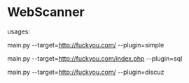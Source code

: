 # WebScanner

usages:

main.py --target=http://fuckyou.com/  --plugin=simple

main.py --target=http://fuckyou.com/index.php --plugin=sql

main.py --target=http://fuckyou.com/ --plugin=discuz

